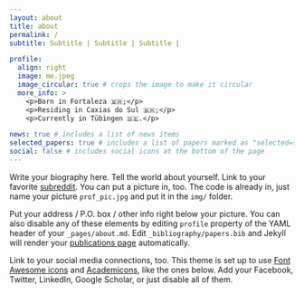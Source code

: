 ```yaml
---
layout: about
title: about
permalink: /
subtitle: Subtitle | Subtitle | Subtitle |

profile:
  align: right
  image: me.jpeg
  image_circular: true # crops the image to make it circular
  more_info: >
    <p>Born in Fortaleza 🇧🇷;</p>
    <p>Residing in Caxias do Sul 🇧🇷;</p>
    <p>Currently in Tübingen 🇩🇪.</p>

news: true # includes a list of news items
selected_papers: true # includes a list of papers marked as "selected={true}"
social: false # includes social icons at the bottom of the page
---
```


Write your biography here. Tell the world about yourself. Link to your favorite [subreddit](http://reddit.com). You can put a picture in, too. The code is already in, just name your picture `prof_pic.jpg` and put it in the `img/` folder.

Put your address / P.O. box / other info right below your picture. You can also disable any of these elements by editing `profile` property of the YAML header of your `_pages/about.md`. Edit `_bibliography/papers.bib` and Jekyll will render your [publications page](/al-folio/publications/) automatically.

Link to your social media connections, too. This theme is set up to use [Font Awesome icons](https://fontawesome.com/) and [Academicons](https://jpswalsh.github.io/academicons/), like the ones below. Add your Facebook, Twitter, LinkedIn, Google Scholar, or just disable all of them.
